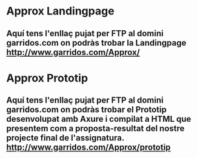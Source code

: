 Approx Landingpage
===============================
Aquí tens l'enllaç pujat per FTP al domini garridos.com on podràs trobar la Landingpage 
http://www.garridos.com/Approx/
------------------------------




Approx Prototip
===============================
Aquí tens l'enllaç pujat per FTP al domini garridos.com on podràs trobar el Prototip desenvolupat amb Axure i compilat a HTML que presentem com a proposta-resultat del nostre projecte final de l'assignatura.
http://www.garridos.com/Approx/prototip
--------------------------------------
